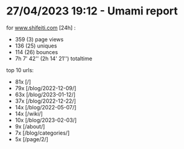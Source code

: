 # 27/04/2023 19:12 - Umami report
for www.shifeiti.com [24h] :

 - 359 (3) page views
 - 136 (25) uniques
 - 114 (26) bounces
 - 7h 7' 42'' (2h 14' 21'') totaltime


top 10 urls:
 - 81x [/]
 - 79x [/blog/2022-12-09/]
 - 63x [/blog/2023-01-12/]
 - 37x [/blog/2022-12-22/]
 - 14x [/blog/2022-05-07/]
 - 14x [/wiki/]
 - 10x [/blog/2023-02-03/]
 - 9x [/about/]
 - 7x [/blog/categories/]
 - 5x [/page/2/]


